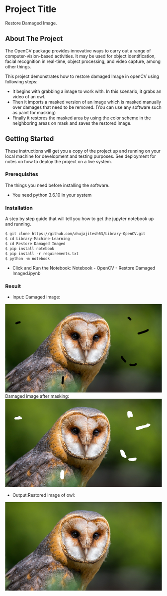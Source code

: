 # Project Title

Restore Damaged Image.

## About The Project

The OpenCV package provides innovative ways to carry out a range of computer-vision-based activities. It may be used for object identification, facial recognition in real-time, object processing, and video capture, among other things.

This project demonstrates how to restore damaged Image in openCV using following steps: 
* It begins with grabbing a image to work with. In this scenario, it grabs an video of an owl. 
* Then it imports a masked version of an image which is masked manually over damages that need to be removed. (You can use any software such as paint for masking)
* Finally it restores the masked area by using the color scheme in the neighboring areas on mask and saves the restored image.
## Getting Started

These instructions will get you a copy of the project up and running on your local machine for development and testing purposes. See deployment for notes on how to deploy the project on a live system.

### Prerequisites

The things you need before installing the software.

* You need python 3.6.10 in your system

### Installation

A step by step guide that will tell you how to get the jupyter notebook up and running.

```
$ git clone https://github.com/ahujajitesh63/Library-OpenCV.git
$ cd Library-Machine-Learning
$ cd Restore Damaged Imaged
$ pip install notebook
$ pip install -r requirements.txt
$ python -m notebook
```
* Click and Run the Notebook: Notebook - OpenCV - Restore Damaged Imaged.ipynb
### Result
* Input:
Damaged image:
<img src="/Restore Damaged Imaged/owl_dam.png" alt="image data" title="Image Data title">
Damaged image after masking:
<img src="/Restore Damaged Imaged/owl_dam_mask.png" alt="image data" title="Image Data title">

* Output:Restored image of owl:
<img src="/Restore Damaged Imaged/barn-owl-2550068_1280.jpg" alt="image data" title="Image Data title">

